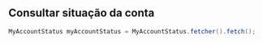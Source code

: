 ## Consultar situação da conta

```java
MyAccountStatus myAccountStatus = MyAccountStatus.fetcher().fetch();
```